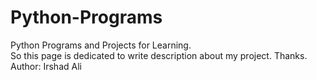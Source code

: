# Python-Programs
Python Programs and Projects for Learning.
<br>
So this page is dedicated to write description about my project. Thanks.
Author: Irshad Ali
